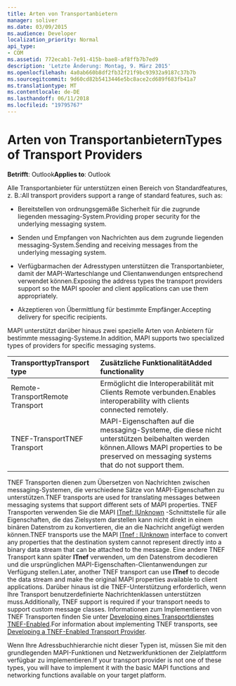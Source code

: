 ```yaml
---
title: Arten von Transportanbietern
manager: soliver
ms.date: 03/09/2015
ms.audience: Developer
localization_priority: Normal
api_type:
- COM
ms.assetid: 772ecab1-7e91-415b-bae8-af8ffb7b7ed9
description: 'Letzte Änderung: Montag, 9. März 2015'
ms.openlocfilehash: 4a0ab660b8df2fb32f21f9bc93932a9187c37b7b
ms.sourcegitcommit: 9d60cd82b5413446e5bc8ace2cd689f683fb41a7
ms.translationtype: MT
ms.contentlocale: de-DE
ms.lasthandoff: 06/11/2018
ms.locfileid: "19795767"
---
```

# <a name="types-of-transport-providers"></a><span data-ttu-id="c54a2-103">Arten von Transportanbietern</span><span class="sxs-lookup"><span data-stu-id="c54a2-103">Types of Transport Providers</span></span>

  
  
<span data-ttu-id="c54a2-104">**Betrifft**: Outlook</span><span class="sxs-lookup"><span data-stu-id="c54a2-104">**Applies to**: Outlook</span></span> 
  
<span data-ttu-id="c54a2-105">Alle Transportanbieter für unterstützen einen Bereich von Standardfeatures, z. B.:</span><span class="sxs-lookup"><span data-stu-id="c54a2-105">All transport providers support a range of standard features, such as:</span></span>
  
- <span data-ttu-id="c54a2-106">Bereitstellen von ordnungsgemäße Sicherheit für die zugrunde liegenden messaging-System.</span><span class="sxs-lookup"><span data-stu-id="c54a2-106">Providing proper security for the underlying messaging system.</span></span>
    
- <span data-ttu-id="c54a2-107">Senden und Empfangen von Nachrichten aus dem zugrunde liegenden messaging-System.</span><span class="sxs-lookup"><span data-stu-id="c54a2-107">Sending and receiving messages from the underlying messaging system.</span></span>
    
- <span data-ttu-id="c54a2-108">Verfügbarmachen der Adresstypen unterstützen die Transportanbieter, damit der MAPI-Warteschlange und Clientanwendungen entsprechend verwendet können.</span><span class="sxs-lookup"><span data-stu-id="c54a2-108">Exposing the address types the transport providers support so the MAPI spooler and client applications can use them appropriately.</span></span>
    
- <span data-ttu-id="c54a2-109">Akzeptieren von Übermittlung für bestimmte Empfänger.</span><span class="sxs-lookup"><span data-stu-id="c54a2-109">Accepting delivery for specific recipients.</span></span>
    
<span data-ttu-id="c54a2-110">MAPI unterstützt darüber hinaus zwei spezielle Arten von Anbietern für bestimmte messaging-Systeme.</span><span class="sxs-lookup"><span data-stu-id="c54a2-110">In addition, MAPI supports two specialized types of providers for specific messaging systems.</span></span>
  
|<span data-ttu-id="c54a2-111">**Transporttyp**</span><span class="sxs-lookup"><span data-stu-id="c54a2-111">**Transport type**</span></span>|<span data-ttu-id="c54a2-112">**Zusätzliche Funktionalität**</span><span class="sxs-lookup"><span data-stu-id="c54a2-112">**Added functionality**</span></span>|
|:-----|:-----|
|<span data-ttu-id="c54a2-113">Remote-Transport</span><span class="sxs-lookup"><span data-stu-id="c54a2-113">Remote Transport</span></span>  <br/> |<span data-ttu-id="c54a2-114">Ermöglicht die Interoperabilität mit Clients Remote verbunden.</span><span class="sxs-lookup"><span data-stu-id="c54a2-114">Enables interoperability with clients connected remotely.</span></span>  <br/> |
|<span data-ttu-id="c54a2-115">TNEF-Transport</span><span class="sxs-lookup"><span data-stu-id="c54a2-115">TNEF Transport</span></span>  <br/> |<span data-ttu-id="c54a2-116">MAPI-Eigenschaften auf die messaging-Systeme, die diese nicht unterstützen beibehalten werden können.</span><span class="sxs-lookup"><span data-stu-id="c54a2-116">Allows MAPI properties to be preserved on messaging systems that do not support them.</span></span>  <br/> |
   
<span data-ttu-id="c54a2-117">TNEF Transporten dienen zum Übersetzen von Nachrichten zwischen messaging-Systemen, die verschiedene Sätze von MAPI-Eigenschaften zu unterstützen.</span><span class="sxs-lookup"><span data-stu-id="c54a2-117">TNEF transports are used for translating messages between messaging systems that support different sets of MAPI properties.</span></span> <span data-ttu-id="c54a2-118">TNEF Transporten verwenden Sie die MAPI [ITnef: IUnknown](itnefiunknown.md) -Schnittstelle für alle Eigenschaften, die das Zielsystem darstellen kann nicht direkt in einem binären Datenstrom zu konvertieren, die an die Nachricht angefügt werden können.</span><span class="sxs-lookup"><span data-stu-id="c54a2-118">TNEF transports use the MAPI [ITnef : IUnknown](itnefiunknown.md) interface to convert any properties that the destination system cannot represent directly into a binary data stream that can be attached to the message.</span></span> <span data-ttu-id="c54a2-119">Eine andere TNEF Transport kann später **ITnef** verwenden, um den Datenstrom decodieren und die ursprünglichen MAPI-Eigenschaften-Clientanwendungen zur Verfügung stellen.</span><span class="sxs-lookup"><span data-stu-id="c54a2-119">Later, another TNEF transport can use **ITnef** to decode the data stream and make the original MAPI properties available to client applications.</span></span> <span data-ttu-id="c54a2-120">Darüber hinaus ist die TNEF-Unterstützung erforderlich, wenn Ihre Transport benutzerdefinierte Nachrichtenklassen unterstützen muss.</span><span class="sxs-lookup"><span data-stu-id="c54a2-120">Additionally, TNEF support is required if your transport needs to support custom message classes.</span></span> <span data-ttu-id="c54a2-121">Informationen zum Implementieren von TNEF Transporten finden Sie unter [Developing eines Transportdienstes TNEF-Enabled](developing-a-tnef-enabled-transport-provider.md).</span><span class="sxs-lookup"><span data-stu-id="c54a2-121">For information about implementing TNEF transports, see [Developing a TNEF-Enabled Transport Provider](developing-a-tnef-enabled-transport-provider.md).</span></span>
  
<span data-ttu-id="c54a2-122">Wenn Ihre Adressbuchhierarchie nicht dieser Typen ist, müssen Sie mit den grundlegenden MAPI-Funktionen und Netzwerkfunktionen der Zielplattform verfügbar zu implementieren.</span><span class="sxs-lookup"><span data-stu-id="c54a2-122">If your transport provider is not one of these types, you will have to implement it with the basic MAPI functions and networking functions available on your target platform.</span></span>
  

